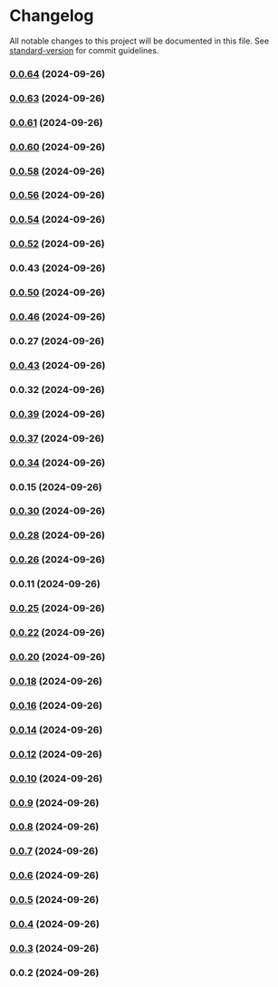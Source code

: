 # Changelog

All notable changes to this project will be documented in this file. See [standard-version](https://github.com/conventional-changelog/standard-version) for commit guidelines.

### [0.0.64](https://github.com/RubricLab/rubric/compare/v0.0.54...v0.0.64) (2024-09-26)

### [0.0.63](https://github.com/RubricLab/rubric/compare/v0.0.54...v0.0.63) (2024-09-26)

### [0.0.61](https://github.com/RubricLab/rubric/compare/v0.0.54...v0.0.61) (2024-09-26)

### [0.0.60](https://github.com/RubricLab/rubric/compare/v0.0.54...v0.0.60) (2024-09-26)

### [0.0.58](https://github.com/RubricLab/rubric/compare/v0.0.43...v0.0.58) (2024-09-26)

### [0.0.56](https://github.com/RubricLab/rubric/compare/v0.0.43...v0.0.56) (2024-09-26)

### [0.0.54](https://github.com/RubricLab/rubric/compare/v0.0.43...v0.0.54) (2024-09-26)

### [0.0.52](https://github.com/RubricLab/rubric/compare/v0.0.22...v0.0.52) (2024-09-26)

### 0.0.43 (2024-09-26)

### [0.0.50](https://github.com/RubricLab/rubric/compare/v0.0.22...v0.0.50) (2024-09-26)

### [0.0.46](https://github.com/RubricLab/rubric/compare/v0.0.32...v0.0.46) (2024-09-26)

### 0.0.27 (2024-09-26)

### [0.0.43](https://github.com/RubricLab/rubric/compare/v0.0.15...v0.0.43) (2024-09-26)

### 0.0.32 (2024-09-26)

### [0.0.39](https://github.com/RubricLab/rubric/compare/v0.0.28...v0.0.39) (2024-09-26)

### [0.0.37](https://github.com/RubricLab/rubric/compare/v0.0.10...v0.0.37) (2024-09-26)

### [0.0.34](https://github.com/RubricLab/rubric/compare/v0.0.24...v0.0.34) (2024-09-26)

### 0.0.15 (2024-09-26)

### [0.0.30](https://github.com/RubricLab/rubric/compare/v0.0.9...v0.0.30) (2024-09-26)

### [0.0.28](https://github.com/RubricLab/rubric/compare/v0.0.9...v0.0.28) (2024-09-26)

### [0.0.26](https://github.com/RubricLab/rubric/compare/v0.0.20...v0.0.26) (2024-09-26)

### 0.0.11 (2024-09-26)

### [0.0.25](https://github.com/RubricLab/rubric/compare/v0.0.9...v0.0.25) (2024-09-26)

### [0.0.22](https://github.com/RubricLab/rubric/compare/v0.0.9...v0.0.22) (2024-09-26)

### [0.0.20](https://github.com/RubricLab/rubric/compare/v0.0.9...v0.0.20) (2024-09-26)

### [0.0.18](https://github.com/RubricLab/rubric/compare/v0.0.9...v0.0.18) (2024-09-26)

### [0.0.16](https://github.com/RubricLab/rubric/compare/v0.0.9...v0.0.16) (2024-09-26)

### [0.0.14](https://github.com/RubricLab/rubric/compare/v0.0.9...v0.0.14) (2024-09-26)

### [0.0.12](https://github.com/RubricLab/rubric/compare/v0.0.9...v0.0.12) (2024-09-26)

### [0.0.10](https://github.com/RubricLab/rubric/compare/v0.0.9...v0.0.10) (2024-09-26)

### [0.0.9](https://github.com/RubricLab/rubric/compare/v0.0.8...v0.0.9) (2024-09-26)

### [0.0.8](https://github.com/RubricLab/rubric/compare/v0.0.7...v0.0.8) (2024-09-26)

### [0.0.7](https://github.com/RubricLab/rubric/compare/v0.0.6...v0.0.7) (2024-09-26)

### [0.0.6](https://github.com/RubricLab/rubric/compare/v0.0.5...v0.0.6) (2024-09-26)

### [0.0.5](https://github.com/RubricLab/rubric/compare/v0.0.4...v0.0.5) (2024-09-26)

### [0.0.4](https://github.com/RubricLab/rubric/compare/v0.0.3...v0.0.4) (2024-09-26)

### [0.0.3](https://github.com/RubricLab/rubric/compare/v0.0.2...v0.0.3) (2024-09-26)

### 0.0.2 (2024-09-26)
